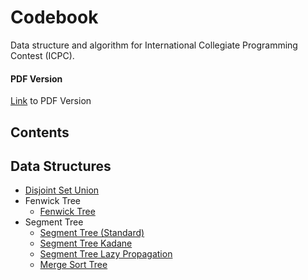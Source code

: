 # Codebook

Data structure and algorithm for International Collegiate Programming Contest (ICPC).

#### PDF Version

[Link](https://github.com/danielvitor2d/Codebook/docs/My_Codebook.pdf) to PDF Version 

## Contents

## Data Structures

- [Disjoint Set Union](https://github.com/danielvitor2d/Codebook/blob/main/code/data_structures/dsu.h)
- Fenwick Tree
    - [Fenwick Tree](https://github.com/danielvitor2d/Codebook/blob/main/code/data_structures/fenwick_tree.h)
- Segment Tree
    - [Segment Tree (Standard)](https://github.com/danielvitor2d/Codebook/blob/main/code/data_structures/segment_tree.h)
    - [Segment Tree Kadane](https://github.com/danielvitor2d/Codebook/blob/main/code/data_structures/segment_tree_kadane.h)
    - [Segment Tree Lazy Propagation](https://github.com/danielvitor2d/Codebook/blob/main/code/data_structures/segment_tree_lazy.h)
    - [Merge Sort Tree](https://github.com/danielvitor2d/Codebook/blob/main/code/data_structures/merge_sort_tree.h)